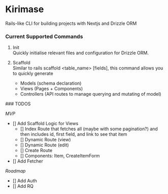 # Kirimase

Rails-like CLI for building projects with Nextjs and Drizzle ORM

### Current Supported Commands

1. Init  
   Quickly initialise relevant files and configuration for Drizzle ORM.

2. Scaffold  
   Similar to rails scaffold <table_name> [fields], this command allows you to quickly generate
   - Models (schema declaration)
   - Views (Pages + Components)
   - Controllers (API routes to manage querying and mutating of model)

### TODOS

_MVP_

- [] Add Scaffold Logic for Views
  - [] Index Route that fetches all (maybe with some pagination?) and then includes id, first field, and link to see that item
  - [] Dynamic Route (view)
  - [] Dynamic Route (edit)
  - [] Create Route
  - [] Components: Item, CreateItemForm
- [] Add Fetcher

_Roadmap_

- [] Add Auth
- [] Add RQ
